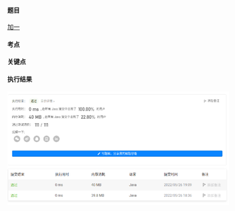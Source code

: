 #### 题目

[加一](https://leetcode.cn/problems/plus-one/)

#### 考点


#### 关键点


#### 执行结果

![img.png](img.png)
